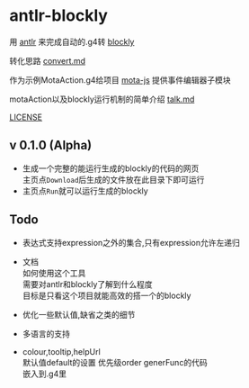 # antlr-blockly

用 [antlr](https://github.com/antlr/antlr4) 来完成自动的.g4转 [blockly](https://github.com/google/blockly)

转化思路 [convert.md](./convert.md)

作为示例MotaAction.g4给项目 [mota-js](https://github.com/ckcz123/mota-js) 提供事件编辑器子模块

motaAction以及blockly运行机制的简单介绍 [talk.md](./talk.md)

[LICENSE](./NOTICE.md)

## v 0.1.0 (Alpha)
+ 生成一个完整的能运行生成的blockly的代码的网页  
  主页点`Download`后生成的文件放在此目录下即可运行
+ 主页点`Run`就可以运行生成的blockly

## Todo

+ 表达式支持expression之外的集合,只有expression允许左递归

+ 文档  
  如何使用这个工具  
  需要对antlr和blockly了解到什么程度  
  目标是只看这个项目就能高效的搭一个的blockly  

+ 优化一些默认值,缺省之类的细节

+ 多语言的支持

+ colour,tooltip,helpUrl  
  默认值default的设置
  优先级order
  generFunc的代码  
  嵌入到.g4里

